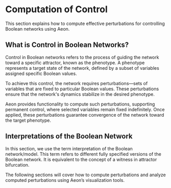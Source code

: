 # Computation of Control

This section explains how to compute effective perturbations for controlling Boolean networks using Aeon.

## What is Control in Boolean Networks?

Control in Boolean networks refers to the process of guiding the network toward a specific attractor, known as the phenotype. A phenotype represents a target state of the network, defined by a subset of variables assigned specific Boolean values.

To achieve this control, the network requires perturbations—sets of variables that are fixed to particular Boolean values. These perturbations ensure that the network's dynamics stabilize in the desired phenotype.

Aeon provides functionality to compute such perturbations, supporting permanent control, where selected variables remain fixed indefinitely. Once applied, these perturbations guarantee convergence of the network toward the target phenotype.

## Interpretations of the Boolean Network

In this section, we use the term interpretation of the Boolean network/model. This term refers to different fully specified versions of the Boolean network. It is equivalent to the concept of a witness in attractor bifurcation.

The following sections will cover how to compute perturbations and analyze computed perturbations using Aeon’s visualization tools.